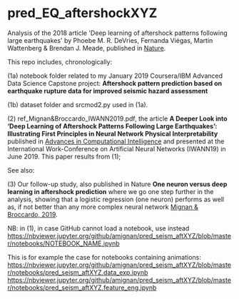 
# pred_EQ_aftershockXYZ

Analysis of the 2018 article 'Deep learning of aftershock patterns following large earthquakes' by Phoebe M. R. DeVries, Fernanda Viégas, Martin Wattenberg & Brendan J. Meade, published in [Nature](https://www.nature.com/articles/s41586-018-0438-y).

This repo includes, chronologically:

(1a) notebook folder related to my January 2019 Coursera/IBM Advanced Data Science Capstone project: **Aftershock pattern prediction based on earthquake rupture data for improved seismic hazard assessment**

(1b) dataset folder and srcmod2.py used in (1a).

(2) ref_Mignan&Broccardo_IWANN2019.pdf, the article **A Deeper Look into ‘Deep Learning
of Aftershock Patterns Following Large Earthquakes’: Illustrating First Principles in Neural Network Physical Interpretability** published in [Advances in Computational Intelligence](https://link.springer.com/chapter/10.1007/978-3-030-20521-8_1) and presented at the International Work-Conference on Artificial Neural Networks (IWANN19) in June 2019. This paper results from (1);


See also:

(3) Our follow-up study, also published in Nature **One neuron versus deep learning in aftershock prediction** where we go one step further in the analysis, showing that a logistic regression (one neuron) performs as well as, if not better than any more complex neural network [Mignan & Broccardo, 2019](https://www.nature.com/articles/s41586-019-1582-8).


NB: in (1), in case GitHub cannot load a notebook, use instead https://nbviewer.jupyter.org/github/amignan/pred_seism_aftXYZ/blob/master/notebooks/NOTEBOOK_NAME.ipynb

This is for example the case for notebooks containing animations:
https://nbviewer.jupyter.org/github/amignan/pred_seism_aftXYZ/blob/master/notebooks/pred_seism_aftXYZ.data_exp.ipynb
https://nbviewer.jupyter.org/github/amignan/pred_seism_aftXYZ/blob/master/notebooks/pred_seism_aftXYZ.feature_eng.ipynb

